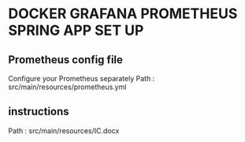 # DOCKER GRAFANA PROMETHEUS SPRING APP SET UP

## Prometheus config file 

Configure your Prometheus separately 
Path : src/main/resources/prometheus.yml

## instructions 

Path : src/main/resources/ІС.docx


